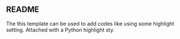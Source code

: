 ## README

The this template can be used to add codes like using some highlight setting. Attached with a Python highlight sty.